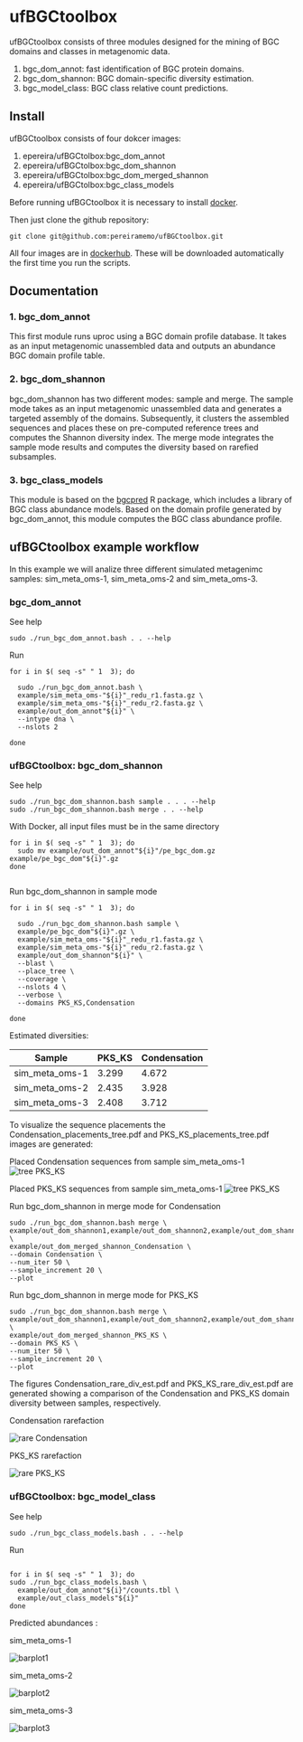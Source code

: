 # ufBGCtoolbox
ufBGCtoolbox consists of three modules designed for the mining of BGC domains 
and classes in metagenomic data.  
1. bgc_dom_annot: fast identification of BGC protein domains.  
2. bgc_dom_shannon: BGC domain-specific diversity estimation.  
3. bgc_model_class: BGC class relative count predictions.  

## Install

ufBGCtoolbox consists of four dokcer images: 
1. epereira/ufBGCtolbox:bgc_dom_annot 
2. epereira/ufBGCtolbox:bgc_dom_shannon 
3. epereira/ufBGCtolbox:bgc_dom_merged_shannon 
4. epereira/ufBGCtolbox:bgc_class_models

Before running ufBGCtoolbox it is necessary to install [docker](https://www.docker.com/).

Then just clone the github repository:
```
git clone git@github.com:pereiramemo/ufBGCtoolbox.git
```

All four images are in [dockerhub](https://hub.docker.com/). These will be downloaded automatically the first time you run the scripts.

## Documentation

### 1. bgc_dom_annot
This first module runs uproc using a BGC domain profile database. It takes as an input metagenomic unassembled data and outputs an abundance BGC domain profile table.

### 2. bgc_dom_shannon
bgc_dom_shannon has two different modes: sample and merge. The sample mode takes as an input metagenomic unassembled data and generates a targeted assembly of the domains. Subsequently, it clusters the assembled sequences and places these on pre-computed reference trees and computes the Shannon diversity index. The merge mode integrates the sample mode results and computes the diversity based on rarefied subsamples.

### 3. bgc_class_models
This module is based on the [bgcpred](https://git@github.com:pereiramemo/bgcpred.git) R package, which includes a library of BGC class abundance models. Based on the domain profile generated by bgc_dom_annot, this module computes the BGC class abundance profile.


## ufBGCtoolbox example workflow 

In this example we will analize three different simulated metagenimc samples: sim_meta_oms-1, sim_meta_oms-2 and sim_meta_oms-3.

### bgc_dom_annot

See help
```
sudo ./run_bgc_dom_annot.bash . . --help
```
Run
```
for i in $( seq -s" " 1  3); do

  sudo ./run_bgc_dom_annot.bash \
  example/sim_meta_oms-"${i}"_redu_r1.fasta.gz \
  example/sim_meta_oms-"${i}"_redu_r2.fasta.gz \
  example/out_dom_annot"${i}" \
  --intype dna \
  --nslots 2
  
done

```

### ufBGCtoolbox: bgc_dom_shannon

See help
```
sudo ./run_bgc_dom_shannon.bash sample . . . --help
sudo ./run_bgc_dom_shannon.bash merge . . --help

```

With Docker, all input files must be in the same directory

```
for i in $( seq -s" " 1  3); do
  sudo mv example/out_dom_annot"${i}"/pe_bgc_dom.gz example/pe_bgc_dom"${i}".gz
done
  
```
Run bgc_dom_shannon in sample mode
```
for i in $( seq -s" " 1  3); do

  sudo ./run_bgc_dom_shannon.bash sample \
  example/pe_bgc_dom"${i}".gz \
  example/sim_meta_oms-"${i}"_redu_r1.fasta.gz \
  example/sim_meta_oms-"${i}"_redu_r2.fasta.gz \
  example/out_dom_shannon"${i}" \
  --blast \
  --place_tree \
  --coverage \
  --nslots 4 \
  --verbose \
  --domains PKS_KS,Condensation
  
done  
```

Estimated diversities:

Sample | PKS_KS | Condensation
---|---|---
sim_meta_oms-1 | 3.299 | 4.672
sim_meta_oms-2 | 2.435 | 3.928
sim_meta_oms-3 | 2.408 | 3.712

To visualize the sequence placements the Condensation_placements_tree.pdf and PKS_KS_placements_tree.pdf images are generated:

Placed Condensation sequences from sample sim_meta_oms-1
![tree PKS_KS](https://github.com/pereiramemo/ufBGCtoolbox/blob/master/example/Condensation_placements_tree.png)

Placed PKS_KS sequences from sample sim_meta_oms-1
![tree PKS_KS](https://github.com/pereiramemo/ufBGCtoolbox/blob/master/example/PKS_KS_placements_tree.png)

Run bgc_dom_shannon in merge mode for Condensation

```
sudo ./run_bgc_dom_shannon.bash merge \
example/out_dom_shannon1,example/out_dom_shannon2,example/out_dom_shannon3 \
example/out_dom_merged_shannon_Condensation \
--domain Condensation \
--num_iter 50 \
--sample_increment 20 \
--plot

```
Run bgc_dom_shannon in merge mode for PKS_KS
```
sudo ./run_bgc_dom_shannon.bash merge \
example/out_dom_shannon1,example/out_dom_shannon2,example/out_dom_shannon3 \
example/out_dom_merged_shannon_PKS_KS \
--domain PKS_KS \
--num_iter 50 \
--sample_increment 20 \
--plot

```

The figures Condensation_rare_div_est.pdf and PKS_KS_rare_div_est.pdf are generated showing a comparison of the Condensation and PKS_KS domain diversity between samples, respectively.

Condensation rarefaction

![rare Condensation](https://github.com/pereiramemo/ufBGCtoolbox/blob/master/example/Condensation_rare_div_est.png)

PKS_KS rarefaction

![rare PKS_KS](https://github.com/pereiramemo/ufBGCtoolbox/blob/master/example/PKS_KS_rare_div_est.png)

### ufBGCtoolbox: bgc_model_class	

See help
```
sudo ./run_bgc_class_models.bash . . --help
```

Run 
```

for i in $( seq -s" " 1  3); do
sudo ./run_bgc_class_models.bash \
  example/out_dom_annot"${i}"/counts.tbl \
  example/out_class_models"${i}"
done

```

Predicted abundances :

sim_meta_oms-1

![barplot1](https://github.com/pereiramemo/ufBGCtoolbox/blob/master/example/bgc_class_pred1.png)

sim_meta_oms-2

![barplot2](https://github.com/pereiramemo/ufBGCtoolbox/blob/master/example/bgc_class_pred2.png)

sim_meta_oms-3

![barplot3](https://github.com/pereiramemo/ufBGCtoolbox/blob/master/example/bgc_class_pred3.png)